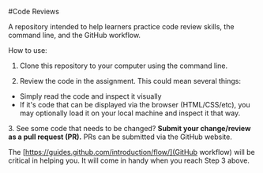 #Code Reviews

A repository intended to help learners practice code review skills, the command line, and the GitHub workflow.

How to use:

1. Clone this repository to your computer using the command line.

2. Review the code in the assignment. This could mean several things:

* Simply read the code and inspect it visually
* If it's code that can be displayed via the browser (HTML/CSS/etc), you may optionally load it on your local machine and inspect it that way.

3\. See some code that needs to be changed? **Submit your change/review as a pull request (PR).** PRs can be submitted via the GitHub website.

The [https://guides.github.com/introduction/flow/](GitHub workflow) will be critical in helping you. It will come in handy when you reach Step 3 above.
